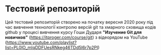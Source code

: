# Тестовий репозиторій
Цей тестовий репозиторій створено на початку вересня 2020 року під час вивчення технології контролю версій git та хмарного сховища кодів github у процесі вивчення курсу Гоши Дударя **"Изучение Git для новичков"** (https://itproger.com/course/git) з відеорядом на YouTube (https://www.youtube.com/playlist?list=PL0lO_mIqDDFUesRNkeg46TDd5I6r7p2PI)
